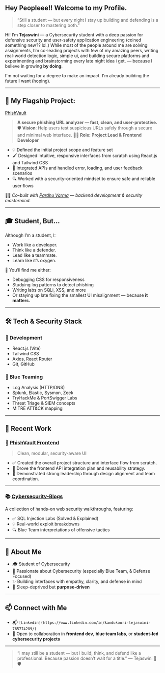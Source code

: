 ## Hey Peopleee!! Welcome to my Profile.

> “Still a student — but every night I stay up building and defending is a step closer to mastering both.”

Hi! I’m **Tejaswini** — a Cybersecurity student with a deep passion for defensive security and user-safety application engineering (coined something new?? lol.) 
While most of the people around me are solving assignments, I’m co-leading projects with few of my amazing peers, writing real-world detection logic, simple ui, and building secure platforms and experimenting and brainstorming every late night idea i get. — because I believe in growing **by doing**.

I'm not waiting for a degree to make an impact. I'm already building the future I want (hoping).

---

## 🚀 My Flagship Project: 
[PhishVault](https://github.com/Tejaswini4119/PhishVault)

> **A secure phishing URL analyzer — fast, clean, and user-protective.**
🛡️ **Vision**: Help users test suspicious URLs safely through a secure and minimal web interface.
👩‍🔧 **Role**: **Project Lead & Frontend Developer**

- 💡 Defined the initial project scope and feature set
- 🖌️ Designed intuitive, responsive interfaces from scratch using React.js and Tailwind CSS
- 🔗 Integrated APIs and handled error, loading, and user feedback scenarios
- 🔍 Worked with a security-oriented mindset to ensure safe and reliable user flows

👨‍💻 *Co-built with [Pardhu Varma](https://github.com/zenrage2025) — backend development & security mastermind.*

---

## 🎓 Student, But…

Although I’m a student, I:
- Work like a developer.
- Think like a defender.
- Lead like a teammate.
- Learn like it’s oxygen.

💬 You’ll find me either:
- Debugging CSS for responsiveness  
- Studying log patterns to detect phishing  
- Writing labs on SQLi, XSS, and more  
- Or staying up late fixing the smallest UI misalignment — because **it matters.**

---

## 🛠️ Tech & Security Stack

### 🔧 Development
- React.js (Vite)
- Tailwind CSS
- Axios, React Router
- Git, GitHub

### 🔐 Blue Teaming
- Log Analysis (HTTP/DNS)
- Splunk, Elastic, Sysmon, Zeek
- TryHackMe & PortSwigger Labs
- Threat Triage & SIEM concepts
- MITRE ATT&CK mapping

---

## 🧪 Recent Work

### 📁 [PhishVault Frontend](https://github.com/Tejaswini4119/PhishVault/tree/main/phishvault-frontend)
> Clean, modular, security-aware UI

- ✅ Created the overall project structure and interface flow from scratch.
- 🧠 Drove the frontend API integration plan and reusability strategy.
- 👑 Demonstrated strong leadership through design alignment and team coordination.

---

### 📚 [Cybersecurity-Blogs](https://github.com/Tejaswini4119/Cybersecurity-Blogs)

A collection of hands-on web security walkthroughs, featuring:

- ✅ SQL Injection Labs (Solved & Explained)
- 💡 Real-world exploit breakdowns
- 🔍 Blue Team interpretations of offensive tactics

---

## 💬 About Me

- 🎓 Student of Cybersecurity
- 🧠 Passionate about Cybersecurity (especially Blue Team, & Defense Focused)
- ✨ Building interfaces with empathy, clarity, and defense in mind
- 🛌 Sleep-deprived but **purpose-driven**

---

## 📫 Connect with Me

- 📬 `[Linkedin](https://www.linkedin.com/in/kandukoori-tejaswini-765774289/)`
- 🤝 Open to collaboration in **frontend dev**, **blue team labs**, or **student-led cybersecurity projects**

---

> “I may still be a student — but I build, think, and defend like a professional. Because passion doesn’t wait for a title.”
— Tejaswini 🌙🛡️
